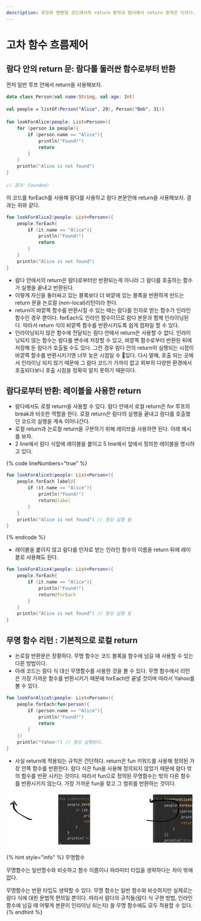 ```yaml
---
description: 루프와 명령형 코드에서의 return 동작과 람다에서 return 동작은 다르다.
---
```


# 고차 함수 흐름제어

## 람다 안의 return 문: 람다를 둘러싼 함수로부터 반환&#x20;

먼저 일반 루프 안에서 return을 사용해보자.

```kotlin
data class Person(val name:String, val age: Int)

val people = listOf(Person("Alice", 29), Person("Bob", 31))

fun lookForAlice(people: List<Person>){
    for (person in people){
        if (person.name == "Alice"){
            println("Found!")
            return
        }
    }
    println("Alice is not found")
}

// 결과: Founded!
```

이 코드를 forEach를 사용해 람다를 사용하고 람다 본문안에 return을 사용해보자. 결과는 위와 같다.

```kotlin
fun lookForAlice2(people: List<Person>){
    people.forEach{
        if (it.name == "Alice"){
            println("Found!")
            return
        }
    }
    println("Alice is not found")
}

```

* 람다 안에서의 return은 람다로부터만 반환되는게 아니라 그 람다를 호출하는 함수가 실행을 끝내고 반환된다.&#x20;
* 이렇게 자신을 둘러싸고 있는 블록보다 더 바깥에 있는 블록을 반환하게 만드는 return 문을 논로컬 (non-local)리턴이라 한다.&#x20;
* return이 바깥쪽 함수를 반환시킬 수 있는 때는 람다를 인자로 받는 함수가 인라인 함수인 경우 뿐이다. forEach도 인라인 함수이므로 람다 본문과 함께 인라이닝된다. 따라서 return 식이 바깥쪽 함수를 반환시키도록 쉽게 컴파일 할 수 있다.&#x20;
* 인라이닝되지 않은 함수에 전달되는 람다 안에서 return은 사용할 수 없다. 인라이닝되지 않는 함수는 람다를 변수에 저장할 수 있고, 바깥쪽 함수로부터 반환된 뒤에 저장해 둔 람다가 호출될 수도 있다. 그런 경우 람다 안의 return이 실행되는 시점이 바깥쪽 함수를 반환시키기엔 너무 늦은 시점일 수 있다.  다시 말해, 호출 되는 곳에서 인라이닝 되지 않기 때문에 그 람다 코드가 가까이 없고 외부의 다양한 환경에서 호출되다보니 호출 시점을 정확히 알지 못하기 때문이다.&#x20;

## 람다로부터 반환: 레이블을 사용한 return&#x20;

* 람다에서도 로컬 return을 사용할 수 있다. 람다 안에서 로컬 return은 for 루프의 break과 비슷한 역할을 한다. 로컬 return은 람다의 실행을 끝내고 람다를 호출했던 코드의 실행을 계속 이어나간다.&#x20;
* 로컬 return과 논로컬 return을 구분하기 위해 레이브을 사용하면 된다. 아래 예시를 보자.&#x20;
* 2 line에서 람다 식앞에 레이블을 붙이고 5 line에서 앞에서 정의한 레이블을 명시하고 있다.

{% code lineNumbers="true" %}
```kotlin
fun lookForAlice3(people: List<Person>){
    people.forEach label@{
        if (it.name == "Alice"){
            println("Found!")
            return@label
        }
    }
    println("Alice is not found") // 항상 실행 됨
}
```
{% endcode %}

* 레이블을 붙이지 않고 람다를 인자로 받는 인라인 함수의 이름을 return 뒤에 레이블로 사용해도 된다.

```kotlin
fun lookForAlice4(people: List<Person>){
    people.forEach{
        if (it.name == "Alice"){
            println("Found!")
            return@forEach
        }
    }
    println("Alice is not found") // 항상 실행 됨
}
```



## 무명 함수 리턴 : 기본적으로 로컬 return&#x20;

* 논로컬 반환문은 장황하다. 무명 함수는 코드 블록을 함수에 넘길 때 사용할 수 있는 다른 방법이다.&#x20;
* 아래 코드는 람다 식 대신 무명함수를 사용한 것을 볼 수 있다. 무명 함수에서 리턴은 가장 가까운 함수를 반환시키기 때문에 forEach만 끝낼 것이며 따라서 Yahoo를 볼 수 있다.&#x20;

```kotlin
fun lookForAlice5(people: List<Person>){
    people.forEach(fun(person){
        if (person.name == "Alice"){
            println("Found!")
            return
        }
    })
    println("Yahoo~") // 항상 실행된다. 
}
```

* 사실 return에 적용되는 규칙은 간단하다. return은 fun 키워드를 사용해 정의된 가장 안쪽 함수를 반환한다. 람다 식은 fun을 사용해 정의되지 않았기 때문에 람다 밖의 함수를 반환 시키는 것이다. 따라서 fun으로 정의된 무명함수는 밖의 다른 함수를 반환시키지 않는다. 가장 가까운 fun을 찾고 그 범위를 반환하는 것이다.

<img src="../../../../.gitbook/assets/file.excalidraw (10).svg" alt="" class="gitbook-drawing">

{% hint style="info" %}
무명함수

무명함수는 일반함수와 비슷하고 함수 이름이나 파라미터 타입을 생략하다는 차이 밖에 없다.&#x20;

무명함수는 반환 타입도 생략할 수 있다. 무명 함수는 일반 함수와 비슷하지만 실제로는 람다 식에 대한 문법적 편의일 뿐이다. 따라서 람다의 규칙들(람다 식 구현 방법, 인라인 함수에 넘길 때 어떻게 본문이 인라이닝 되는지) 을 무명 함수에도 모두 적용할 수 있다.&#x20;
{% endhint %}

